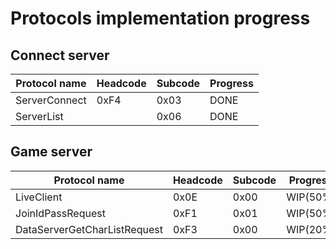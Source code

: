 # Protocols implementation progress

## Connect server

| Protocol name       | Headcode   | Subcode | Progress |
| ------------------- | ---------- | ------- | -------- |
| ServerConnect       | 0xF4       | 0x03    | DONE     |
| ServerList          |            | 0x06    | DONE     |

## Game server

| Protocol name                | Headcode   | Subcode | Progress |
| ---------------------------- | ---------- | ------- | -------- |
| LiveClient                   | 0x0E       | 0x00    | WIP(50%) |
| JoinIdPassRequest            | 0xF1       | 0x01    | WIP(50%) |
| DataServerGetCharListRequest | 0xF3       | 0x00    | WIP(20%) |
